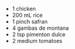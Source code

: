 * 1 chicken
* 200 mL rice
* 1 pinch safran
* 4 gambas de montana
* 2 tsp pimenton dulce
* 2 medium tomatoes